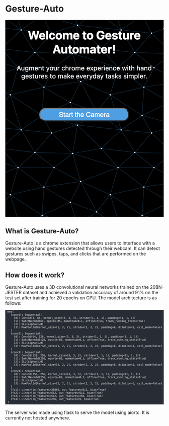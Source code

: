 # Gesture-Auto

<img src="images/UI.png" width="600" />

## What is Gesture-Auto?
Gesture-Auto is a chrome extension that allows users to interface with a website using hand gestures detected through their webcam. It can detect gestures such as swipes, taps, and clicks that are performed on the webpage. 

## How does it work?
Gesture-Auto uses a 3D convolutional neural networks trained on the 20BN-JESTER dataset and achieved a validation accuracy of around 91% on the test set after training for 20 epochs on GPU. The model architecture is as follows:

<img src="images/model.png" width="600" />

The server was made using flask to serve the model using aiortc. It is currently not hosted anywhere.



